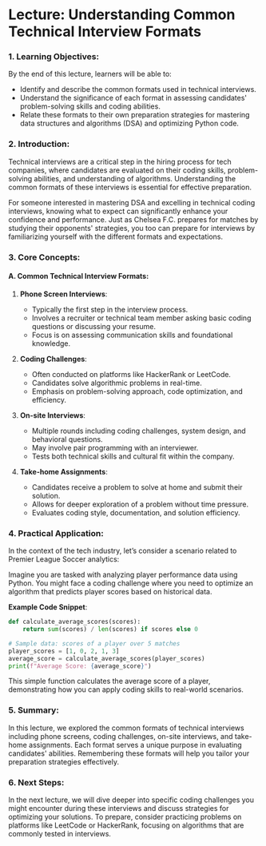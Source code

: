 # Lecture: Understanding Common Technical Interview Formats

### 1. Learning Objectives:
By the end of this lecture, learners will be able to:
- Identify and describe the common formats used in technical interviews.
- Understand the significance of each format in assessing candidates' problem-solving skills and coding abilities.
- Relate these formats to their own preparation strategies for mastering data structures and algorithms (DSA) and optimizing Python code.

### 2. Introduction:
Technical interviews are a critical step in the hiring process for tech companies, where candidates are evaluated on their coding skills, problem-solving abilities, and understanding of algorithms. Understanding the common formats of these interviews is essential for effective preparation. 

For someone interested in mastering DSA and excelling in technical coding interviews, knowing what to expect can significantly enhance your confidence and performance. Just as Chelsea F.C. prepares for matches by studying their opponents' strategies, you too can prepare for interviews by familiarizing yourself with the different formats and expectations.

### 3. Core Concepts:
#### A. Common Technical Interview Formats:
1. **Phone Screen Interviews**:
   - Typically the first step in the interview process.
   - Involves a recruiter or technical team member asking basic coding questions or discussing your resume.
   - Focus is on assessing communication skills and foundational knowledge.

2. **Coding Challenges**:
   - Often conducted on platforms like HackerRank or LeetCode.
   - Candidates solve algorithmic problems in real-time.
   - Emphasis on problem-solving approach, code optimization, and efficiency.

3. **On-site Interviews**:
   - Multiple rounds including coding challenges, system design, and behavioral questions.
   - May involve pair programming with an interviewer.
   - Tests both technical skills and cultural fit within the company.

4. **Take-home Assignments**:
   - Candidates receive a problem to solve at home and submit their solution.
   - Allows for deeper exploration of a problem without time pressure.
   - Evaluates coding style, documentation, and solution efficiency.

### 4. Practical Application:
In the context of the tech industry, let’s consider a scenario related to Premier League Soccer analytics:

Imagine you are tasked with analyzing player performance data using Python. You might face a coding challenge where you need to optimize an algorithm that predicts player scores based on historical data. 

**Example Code Snippet**:
```python
def calculate_average_scores(scores):
    return sum(scores) / len(scores) if scores else 0

# Sample data: scores of a player over 5 matches
player_scores = [1, 0, 2, 1, 3]
average_score = calculate_average_scores(player_scores)
print(f"Average Score: {average_score}")
```
This simple function calculates the average score of a player, demonstrating how you can apply coding skills to real-world scenarios.

### 5. Summary:
In this lecture, we explored the common formats of technical interviews including phone screens, coding challenges, on-site interviews, and take-home assignments. Each format serves a unique purpose in evaluating candidates' abilities. Remembering these formats will help you tailor your preparation strategies effectively.

### 6. Next Steps:
In the next lecture, we will dive deeper into specific coding challenges you might encounter during these interviews and discuss strategies for optimizing your solutions. To prepare, consider practicing problems on platforms like LeetCode or HackerRank, focusing on algorithms that are commonly tested in interviews.